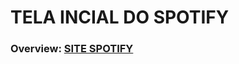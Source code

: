 # TELA INCIAL DO SPOTIFY

### Overview: <a href="https://deft-cupcake-179021.netlify.app/">SITE SPOTIFY<a>
